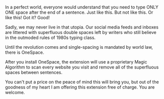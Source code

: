 In a perfect world, everyone would understand that you need to type ONLY ONE space after the end of a sentence. Just like this. But not like this.  Or like this!  Got it? Good!

Sadly, we may never live in that utopia. Our social media feeds and inboxes are littered with superfluous double spaces left by writers who still believe in the outmoded rules of 1980s typing class. 

Until the revolution comes and single-spacing is mandated by world law, there is OneSpace.

After you install OneSpace, the extension will use a proprietary Magic Algorithm to scan every website you visit and remove all of the superfluous spaces between sentences.

You can't put a price on the peace of mind this will bring you, but out of the goodness of my heart I am offering this extension free of charge. You are welcome.
